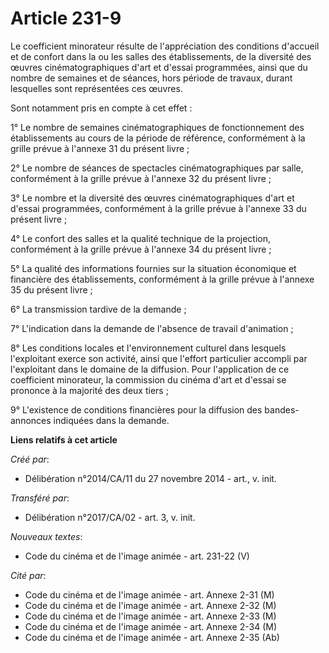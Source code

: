 # Article 231-9

Le coefficient minorateur résulte de l'appréciation des conditions d'accueil et de confort dans la ou les salles des
établissements, de la diversité des œuvres cinématographiques d'art et d'essai programmées, ainsi que du nombre de semaines
et de séances, hors période de travaux, durant lesquelles sont représentées ces œuvres. 

Sont notamment pris en compte à cet effet : 

1° Le nombre de semaines cinématographiques de fonctionnement des établissements au cours de la période de référence,
conformément à la grille prévue à l'annexe 31 du présent livre ; 

2° Le nombre de séances de spectacles cinématographiques par salle, conformément à la grille prévue à l'annexe 32 du présent
livre ; 

3° Le nombre et la diversité des œuvres cinématographiques d'art et d'essai programmées, conformément à la grille prévue à
l'annexe 33 du présent livre ; 

4° Le confort des salles et la qualité technique de la projection, conformément à la grille prévue à l'annexe 34 du présent
livre ; 

5° La qualité des informations fournies sur la situation économique et financière des établissements, conformément à la
grille prévue à l'annexe 35 du présent livre ; 

6° La transmission tardive de la demande ; 

7° L'indication dans la demande de l'absence de travail d'animation ; 

8° Les conditions locales et l'environnement culturel dans lesquels l'exploitant exerce son activité, ainsi que l'effort
particulier accompli par l'exploitant dans le domaine de la diffusion. Pour l'application de ce coefficient minorateur, la
commission du cinéma d'art et d'essai se prononce à la majorité des deux tiers ; 

9° L'existence de conditions financières pour la diffusion des bandes-annonces indiquées dans la demande.

**Liens relatifs à cet article**

_Créé par_:

  - Délibération n°2014/CA/11 du 27 novembre 2014 - art., v. init.

_Transféré par_:

  - Délibération n°2017/CA/02 - art. 3, v. init.

_Nouveaux textes_:

  - Code du cinéma et de l'image animée - art. 231-22 (V)

_Cité par_:

  - Code du cinéma et de l'image animée - art. Annexe 2-31 (M)
  - Code du cinéma et de l'image animée - art. Annexe 2-32 (M)
  - Code du cinéma et de l'image animée - art. Annexe 2-33 (M)
  - Code du cinéma et de l'image animée - art. Annexe 2-34 (M)
  - Code du cinéma et de l'image animée - art. Annexe 2-35 (Ab)
